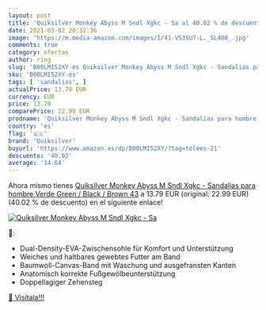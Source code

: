 ```yaml
---
layout: post
title: 'Quiksilver Monkey Abyss M Sndl Xgkc - Sa al 40.02 % de descuento'
date: 2021-03-02 20:32:36
image: 'https://m.media-amazon.com/images/I/41-VS3SU7-L._SL400_.jpg'
comments: true
category: ofertas
author: ring
slug: 'B00LMI52XY-es Quiksilver Monkey Abyss M Sndl Xgkc - Sandalias para...'
sku: 'B00LMI52XY-es'
tags: [ 'sandalias', ]
actualPrice: 13.79 EUR
currency: EUR
price: 13.79
comparePrice: 22.99 EUR
prodname: 'Quiksilver Monkey Abyss M Sndl Xgkc - Sandalias para hombre  Verde  Green / Black / Brown   43'
country: 'es'
flag: '🇪🇸'
brand: 'Quiksilver'
buyurl: 'https://www.amazon.es/dp/B00LMI52XY/?tag=tolees-21'
descuento: '40.02'
average: '14.64'
---
```


Ahora mismo tienes [Quiksilver Monkey Abyss M Sndl Xgkc - Sandalias para hombre  Verde  Green / Black / Brown   43](https://www.amazon.es/dp/B00LMI52XY/?tag=tolees-21) a 13.79 EUR (original: 22.99 EUR) (40.02 %  de descuento) en el siguiente enlace!

[![Quiksilver Monkey Abyss M Sndl Xgkc - Sa](https://m.media-amazon.com/images/I/41-VS3SU7-L._SL400_.jpg)](https://www.amazon.es/dp/B00LMI52XY/?tag=tolees-21)

🔎:

- Dual-Density-EVA-Zwischensohle für Komfort und Unterstützung
- Weiches und haltbares gewebtes Futter am Band
- Baumwoll-Canvas-Band mit Waschung und ausgefransten Kanten
- Anatomisch korrekte Fußgewölbeunterstützung
- Doppellagiger Zehensteg

[🛒 Visítala!!!](https://www.amazon.es/dp/B00LMI52XY/?tag=tolees-21)
